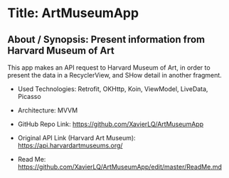 # Title: ArtMuseumApp

## About / Synopsis: Present information from Harvard Museum of Art

This app makes an API request to Harvard Museum of Art, in order to present the data in a RecyclerView,
and SHow detail in another fragment.

* Used Technologies: Retrofit, OKHttp, Koin, ViewModel, LiveData, Picasso
* Architecture: MVVM

* GitHub Repo Link: <https://github.com/XavierLQ/ArtMuseumApp>
* Original API Link (Harvard Art Museum): <https://api.harvardartmuseums.org/>
* Read Me: <https://github.com/XavierLQ/ArtMuseumApp/edit/master/ReadMe.md>




